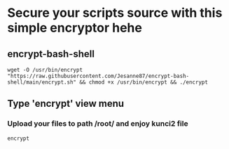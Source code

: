 # Secure your scripts source with this simple encryptor hehe
## encrypt-bash-shell

```
wget -O /usr/bin/encrypt "https://raw.githubusercontent.com/Jesanne87/encrypt-bash-shell/main/encrypt.sh" && chmod +x /usr/bin/encrypt && ./encrypt
```
## Type 'encrypt' view menu
### Upload your files to path /root/ and enjoy kunci2 file

```
encrypt
```


